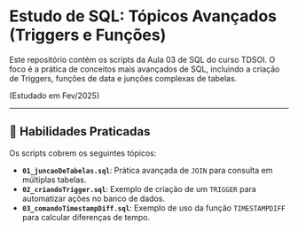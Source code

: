 # Estudo de SQL: Tópicos Avançados (Triggers e Funções)

Este repositório contém os scripts da Aula 03 de SQL do curso TDSOI. O foco é a prática de conceitos mais avançados de SQL, incluindo a criação de Triggers, funções de data e junções complexas de tabelas.

(Estudado em Fev/2025)

---

## 🚀 Habilidades Praticadas

Os scripts cobrem os seguintes tópicos:

* **`01_juncaoDeTabelas.sql`**: Prática avançada de `JOIN` para consulta em múltiplas tabelas.
* **`02_criandoTrigger.sql`**: Exemplo de criação de um `TRIGGER` para automatizar ações no banco de dados.
* **`03_comandoTimestampDiff.sql`**: Exemplo de uso da função `TIMESTAMPDIFF` para calcular diferenças de tempo.
